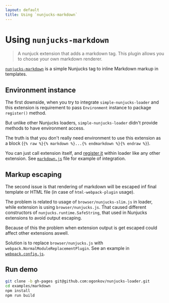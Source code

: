 ```yaml
---
layout: default
title: Using `nunjucks-markdown`
---
```


# Using `nunjucks-markdown`

> A nunjuck extension that adds a markdown tag. This plugin allows you to
> choose your own markdown renderer.

[`nunjucks-markdown`](https://github.com/zephraph/nunjucks-markdown)
is a simple Nunjucks tag to inline Markdown markup in templates.

## Environment instance

The first downside, when you try to integrate `simple-nunjucks-loader` and this 
extension is requirement to pass `Environment` instance to package `register()`
method.

But unlike other Nunjucks loaders, `simple-nunjucks-loader` didn't provide
methods to have environment access.

The truth is that you don't really need environment to use this extension as
a block (`{% raw %}{% markdown %}...{% endmarkdown %}{% endraw %}`).

You can just call extension itself, and [register it](https://github.com/ogonkov/nunjucks-loader#extensions)
within loader like any other extension. See [`markdown.js`](src/nunjuck_extensions/markdown.js)
file for example of integration.

## Markup escaping

The second issue is that rendering of markdown will be escaped inf final
template or HTML file (in case of `html-webpack-plugin` usage).

The problem is related to usage of `browser/nunjucks-slim.js` in loader, while
extension is using `browser/nunjucks.js`. That caused different constructors of
`nunjucks.runtime.SafeString`, that used in Nunjucks extensions to avoid output
escaping.

Because of this the problem when extension output is get escaped could affect
other extensions aswell.

Solution is to replace `browser/nunjucks.js` with
`webpack.NormalModuleReplacementPlugin`. See an example in
[`webpack.config.js`](webpack.config.js#L36).

## Run demo

```bash
git clone -b gh-pages git@github.com:ogonkov/nunjucks-loader.git
cd examples/markdown
npm install
npm run build
```
